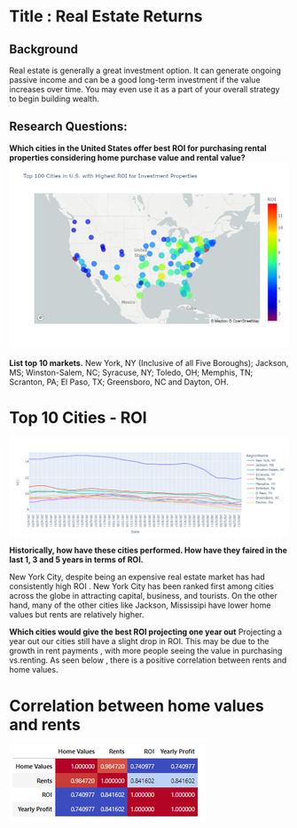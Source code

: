 # Title : Real Estate Returns
## Background

Real estate is generally a great investment option. It can generate ongoing passive income and can be a good long-term investment if the value increases over time. You may even use it as a part of your overall strategy to begin building wealth.
## Research Questions:
**Which cities in the United States offer best ROI for purchasing rental properties considering home purchase value and rental value?** 
![United States -ROI](US.jpg)

**List top 10 markets.**
New York, NY (Inclusive of all Five Boroughs); Jackson, MS; Winston-Salem, NC; Syracuse, NY; Toledo, OH; Memphis, TN; Scranton, PA; El Paso, TX; Greensboro, NC and Dayton, OH.
# Top 10 Cities - ROI
![Top 10 Cities -ROI](ROI.jpg)

**Historically, how have these cities performed. How have they faired in the last 1, 3 and 5 years in terms of ROI.**

New York City, despite being an expensive real estate market has had consistently high ROI . New York City has been ranked first among cities across the globe in attracting capital, business, and tourists. On the other hand, many of the other cities like Jackson, Mississipi have lower home values but rents are relatively higher.


**Which cities would give the best ROI projecting one year out**
Projecting a year out our cities still have a slight drop in ROI. This may be due to the growth in rent payments , with more people seeing the value in purchasing vs.renting. As seen below , there is a positive correlation between rents and home values. 
# Correlation between home values and rents
![Correlation Map](Correlation.jpg)
